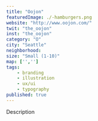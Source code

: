 ```yaml
---
title: "Oojon"
featuredImage: ./-hamburgers.png
website: "http://www.oojon.com/"
twit: "the_oojon"
inst: "the_oojon"
category: "O"
city: "Seattle"
neighborhood:
size: "Small (1-10)"
map: ['','']
tags:
    - branding
    - illustration
    - ux/ui
    - typography
published: true
---
```


Description
